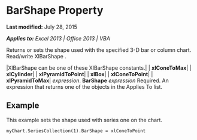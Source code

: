 
# BarShape Property

 **Last modified:** July 28, 2015

 _**Applies to:** Excel 2013 | Office 2013 | VBA_

Returns or sets the shape used with the specified 3-D bar or column chart. Read/write XlBarShape .



|XlBarShape can be one of these XlBarShape constants.|
| **xlConeToMax**|
| **xlCylinder**|
| **xlPyramidToPoint**|
| **xlBox**|
| **xlConeToPoint**|
| **xlPyramidToMax**|
 _expression_. **BarShape**
 _expression_ Required. An expression that returns one of the objects in the Applies To list.

## Example

This example sets the shape used with series one on the chart.


```
myChart.SeriesCollection(1).BarShape = xlConeToPoint
```

